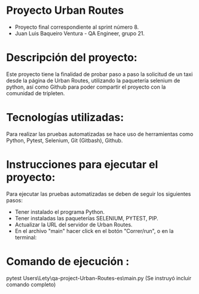 ﻿# Proyecto Urban Routes
- Proyecto final correspondiente al sprint número 8.
- Juan Luis Baqueiro Ventura - QA Engineer, grupo 21.  

# Descripción del proyecto: 

Este proyecto tiene la finalidad de probar paso a paso la solicitud de un taxi desde la página de Urban Routes, utilizando 
la paquetería selenium de python, así como Github para poder compartir el proyecto con la comunidad de tripleten.

# Tecnologías utilizadas: 

Para realizar las pruebas automatizadas se hace uso de herramientas como Python, Pytest, Selenium, Git (Gitbash), Github.

# Instrucciones para ejecutar el proyecto:
Para ejecutar las pruebas automatizadas se deben de seguir los siguientes pasos:
- Tener instalado el programa Python.
- Tener instaladas las paqueterías SELENIUM, PYTEST, PIP.
- Actualizar la URL del servidor de Urban Routes.
- En el archivo "main" hacer click en el botón "Correr/run", o en la terminal:

# Comando de ejecución :
pytest Users\Lety\qa-project-Urban-Routes-es\main.py       (Se instruyó incluir comando completo)